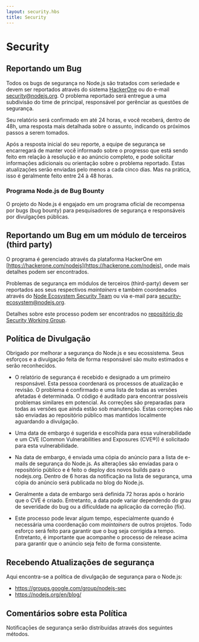 ```yaml
---
layout: security.hbs
title: Security
---
```


# Security

## Reportando um Bug

Todos os bugs de segurança no Node.js são tratados com seriedade e devem ser reportados através do sistema [HackerOne](https://hackerone.com/nodejs) ou do e-mail [security@nodejs.org](mailto:security@nodejs.org). O problema reportado será entregue a uma subdivisão do time de principal, responsável por gerênciar as questões de segurança.

Seu relatório será confirmado em até 24 horas, e você receberá, dentro de 48h, uma resposta mais detalhada sobre o assunto, indicando os próximos passos a serem tomados.

Após a resposta inicial do seu reporte, a equipe de segurança se encarregará de manter você informado sobre o progresso que está sendo feito em relação à resolução e ao anúncio completo, e pode solicitar informações adicionais ou orientação sobre o problema reportado. Estas atualizações serāo enviadas pelo menos a cada cinco dias. Mas na prática, isso é geralmente feito entre 24 à 48 horas.

### Programa Node.js de Bug Bounty

O projeto do Node.js é engajado em um programa oficial de recompensa por bugs (bug bounty) para pesquisadores de segurança e responsáveis por divulgações públicas.

## Reportando um Bug em um módulo de terceiros (third party)

O programa é gerenciado através da plataforma HackerOne em [https://hackerone.com/nodejs](https://hackerone.com/nodejs), onde mais detalhes podem ser encontrados.

Problemas de segurança em módulos de terceiros (third-party) devem ser reportados aos seus respectivos _maintainers_ e também coordenados através do [Node Ecosystem Security Team](https://hackerone.com/nodejs-ecosystem) ou via e-mail para [security-ecosystem@nodejs.org](mailto:security-ecosystem@nodejs.org).

Detalhes sobre este processo podem ser encontrados no [repositório do Security Working Group](https://github.com/nodejs/security-wg/blob/master/processes/third_party_vuln_process.md).

## Política de Divulgação

Obrigado por melhorar a segurança do Node.js e seu ecossistema. Seus esforços e a divulgação feita de forma responsável são muito estimados e serão reconhecidos.

* O relatório de segurança é recebido e designado a um primeiro responsável. Esta pessoa coordenará os processos de atualização e revisão. O problema é confirmado e uma lista de todas as versões afetadas é determinada. O código é auditado para encontrar possíveis problemas similares em potencial. As correções são preparadas para todas as versões que ainda estão sob manutenção. Estas correções não são enviadas ao repositório público mas mantidos localmente aguardando a divulgação.

* Uma data de embargo é sugerida e escolhida para essa vulnerabilidade e um CVE (Common Vulnerabilities and Exposures (CVE®)) é solicitado para esta vulnerabilidade.

* Na data de embargo, é enviada uma cópia do anúncio para a lista de e-mails de segurança do Node.js. As alterações são enviadas para o repositório público e é feito o deploy dos novos builds para o nodejs.org. Dentro de 6 horas da notificação na lista de segurança, uma cópia do anúncio será publicada no blog do Node.js.

* Geralmente a data de embargo será definida 72 horas após o horário que o CVE é criado. Entretanto, a data pode variar dependendo do grau de severidade do bug ou a dificuldade na aplicação da correção (fix).

* Este processo pode levar algum tempo, especialmente quando é necessária uma coordenação com _maintainers_ de outros projetos. Todo esforço será feito para garantir que o bug seja corrigida a tempo. Entretanto, é importante que acompanhe o processo de release acima para garantir que o anúncio seja feito de forma consistente.

## Recebendo Atualizações de segurança

Aqui encontra-se a política de divulgação de segurança para o Node.js:

* <https://groups.google.com/group/nodejs-sec>
* <https://nodejs.org/en/blog/>

## Comentários sobre esta Política

Notificaçōes de segurança serão distribuídas através dos seguintes métodos.
